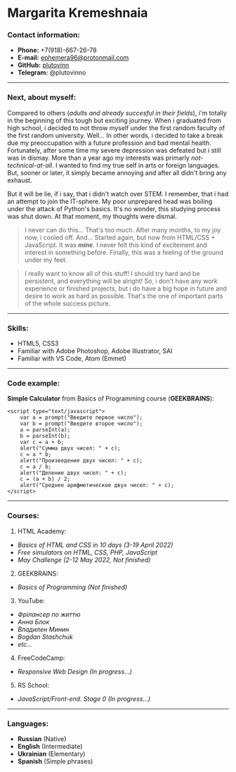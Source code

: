 # Margarita Kremeshnaia

### Contact information:
* __Phone:__ +7(918)-667-26-78
* __E-mail:__ ephemera96@protonmail.com
* __GitHub:__ [plutovinn](https://github.com/plutovinn "GitHub")
* __Telegram:__ @plutovinno

***

### Next, about myself:

Compared to others (_adults and already succesful in their fields_), i'm totally in the beginning of this tough but exciting journey. When i graduated from high school, i decided to not throw myself under the first random faculty of the first random university. Well... In other words, i decided to take a break due my preoccupation with a future profession and bad mental health. Fortunately, after some time my severe depression was defeated but i still was in dismay. More than a year ago my interests was primarly _not-technical-at-all_. I wanted to find my true self in arts or foreign languages. But, sooner or later, it simply became annoying and after all didn't bring any exhaust.

But it will be lie, if i say, that i didn't watch over STEM. I remember, that i had an attempt to join the IT-sphere. My poor unprepared head was boiling under the attack of Python's basics. It's no wonder, this studying process was shut down. At that moment, my thoughts were dismal.

> I never can do this... That's too much.
After many months, to my joy now, i cooled off. And... Started again, but now from HTML/CSS + JavaScript. It was ***mine***. I never felt this kind of excitement and interest in something before. Finally, this was a feeling of the ground under my feet.

> I really want to know all of this stuff! I should try hard and be persistent, and everything will be alright!
So, i don't have any work experience or finished projects, but i do have a big hope in future and desire to work as hard as possible. That's the one of important parts of the whole success picture.

***

### Skills:

* HTML5, CSS3
* Familiar with Adobe Photoshop, Adobe Illustrator, SAI
* Familiar with VS Code, Atom (Emmet)

***

### Code example:

**Simple Calculator** from Basics of Programming course (**GEEKBRAINS**):

```
<script type="text/javascript">
    var a = prompt("Введите первое число");
    var b = prompt("Введите второе число");
    a = parseInt(a);
    b = parseInt(b);
    var c = a + b;
    alert("Сумма двух чисел: " + c);
    c = a * b;
    alert("Произведение двух чисел: " + c);
    c = a / b;
    alert("Деление двух чисел: " + c);
    c = (a + b) / 2;
    alert("Среднее арифметическое двух чисел: " + c);
</script>
```

***

### Courses:

1. HTML Academy:
* _Basics of HTML and CSS in 10 days (3-19 April 2022)_
* _Free simulators on HTML, CSS, PHP, JavaScript_
* _May Challenge (2-12 May 2022, Not finished)_

2. GEEKBRAINS:
* _Basics of Programming (Not finished)_

3. YouTube:
* _Фрiлансер по життю_
* _Анна Блок_
* _Владилен Минин_
* _Bogdan Stashchuk_
* _etc..._

4. FreeCodeCamp:
* _Responsive Web Design (In progress...)_

5. RS School:
* _JavaScript/Front-end. Stage 0 (In progress...)_

***

### Languages:

* **Russian** (Native)
* **English** (Intermediate)
* **Ukrainian** (Elementary)
* **Spanish** (Simple phrases)
